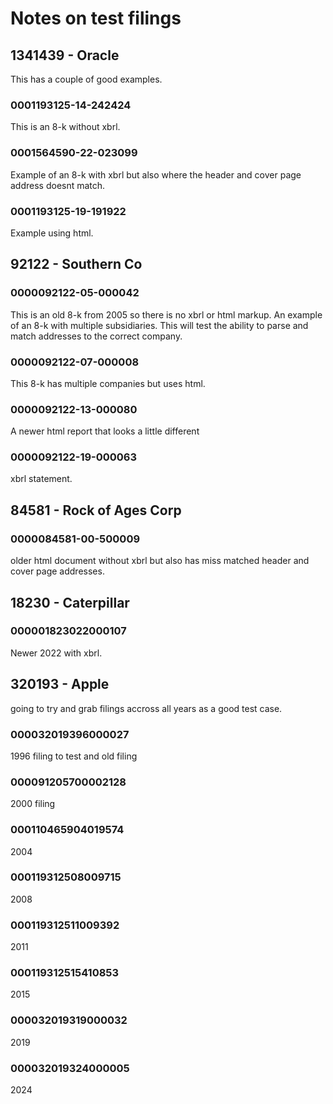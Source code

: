 # Notes on test filings

## 1341439 - Oracle
This has a couple of good examples. 

### 0001193125-14-242424
This is an 8-k without xbrl.

### 0001564590-22-023099
Example of an 8-k with xbrl but also where the header and cover page address doesnt match.

### 0001193125-19-191922
Example using html.

## 92122 - Southern Co

### 0000092122-05-000042
This is an old 8-k from 2005 so there is no xbrl or html markup. An example of an 8-k with multiple subsidiaries. This will test the ability to parse and match addresses to the correct company.

### 0000092122-07-000008
This 8-k has multiple companies but uses html. 

### 0000092122-13-000080
A newer html report that looks a little different

### 0000092122-19-000063
xbrl statement.

## 84581 - Rock of Ages Corp

### 0000084581-00-500009
older html document without xbrl but also has miss matched header and cover page addresses.

## 18230 - Caterpillar

### 000001823022000107
Newer 2022 with xbrl.

## 320193 - Apple
going to try and grab filings accross all years as a good test case.

### 000032019396000027
1996 filing to test and old filing

### 000091205700002128
2000 filing

### 000110465904019574
2004

### 000119312508009715
2008

### 000119312511009392
2011

### 000119312515410853
2015

### 000032019319000032
2019

### 000032019324000005
2024